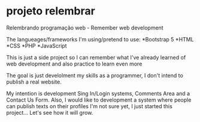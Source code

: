 # projeto relembrar
Relembrando programação web - Remember web development

The langueages/frameworks I'm using/pretend to use:
*Bootstrap 5
*HTML
*CSS
*PHP
*JavaScript

This is just a side project so I can remember what I've already learned of web development and also practice to learn even more

The goal is just develolment my skills as a programmer, I don't intend to publish a real website.

My intention is development Sing In/Login systems, Comments Area and a Contact Us Form. Also, I would like to development a system where people can publish texts on their profiles
I'm not sure yet, I just started this project... Let's see how it will grow.
